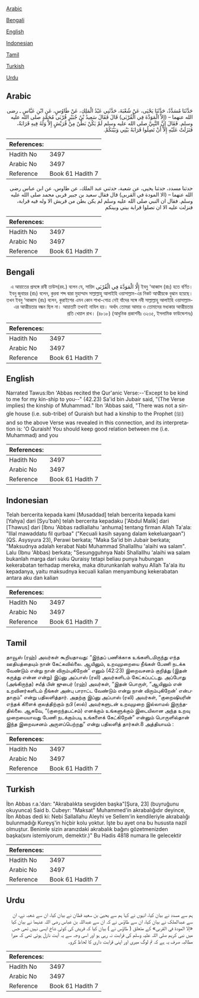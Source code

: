 [Arabic](#arabic)

[Bengali](#bengali)

[English](#english)

[Indonesian](#indonesian)

[Tamil](#tamil)

[Turkish](#turkish)

[Urdu](#urdu)

## Arabic


<div dir="rtl" lang="ar" style={{fontSize:'larger',backgroundColor:'#f8f9fa',padding:20}}>
حَدَّثَنَا مُسَدَّدٌ، حَدَّثَنَا يَحْيَى، عَنْ شُعْبَةَ، حَدَّثَنِي عَبْدُ الْمَلِكِ، عَنْ طَاوُسٍ، عَنِ ابْنِ عَبَّاسٍ ـ رضى الله عنهما – ‏(‏إِلاَّ الْمَوَدَّةَ فِي الْقُرْبَى‏)‏ قَالَ فَقَالَ سَعِيدُ بْنُ جُبَيْرٍ قُرْبَى مُحَمَّدٍ صلى الله عليه وسلم‏.‏ فَقَالَ إِنَّ النَّبِيَّ صلى الله عليه وسلم لَمْ يَكُنْ بَطْنٌ مِنْ قُرَيْشٍ إِلاَّ وَلَهُ فِيهِ قَرَابَةٌ، فَنَزَلَتْ عَلَيْهِ إِلاَّ أَنْ تَصِلُوا قَرَابَةً بَيْنِي وَبَيْنَكُمْ‏.‏
</div>
<div style={{backgroundColor:'#f8f9fa',padding:20, marginBottom: 10}}><table> <thead> <tr> <th>References:</th> <th></th> </tr> </thead> <tbody><tr><td>Hadith No</td><td>3497</td></tr><tr><td>Arabic No</td><td>3497</td></tr><tr><td>Reference</td><td>Book 61 Hadith 7</td></tr></tbody></table></div>


<div dir="rtl" lang="ar" style={{fontSize:'larger',backgroundColor:'#f8f9fa',padding:20}}>
حدثنا مسدد، حدثنا يحيى، عن شعبة، حدثني عبد الملك، عن طاوس، عن ابن عباس رضى الله عنهما – (الا المودة في القربى) قال فقال سعيد بن جبير قربى محمد صلى الله عليه وسلم. فقال ان النبي صلى الله عليه وسلم لم يكن بطن من قريش الا وله فيه قرابة، فنزلت عليه الا ان تصلوا قرابة بيني وبينكم
</div>
<div style={{backgroundColor:'#f8f9fa',padding:20, marginBottom: 10}}><table> <thead> <tr> <th>References:</th> <th></th> </tr> </thead> <tbody><tr><td>Hadith No</td><td>3497</td></tr><tr><td>Arabic No</td><td>3497</td></tr><tr><td>Reference</td><td>Book 61 Hadith 7</td></tr></tbody></table></div>

## Bengali


<div dir="rtl" lang="bn" style={{fontSize:'larger',backgroundColor:'#f8f9fa',padding:20}}>
ইবনু ‘আব্বাস (রাঃ) হতে বর্ণিত। إِلَّا الْمَوَدَّةَ فِي الْقُرْبَى এ আয়াতের প্রসঙ্গে রাবী তাউস(রহ.) বলেন যে, সায়িদ ইবনু জুবায়র (রাঃ) বলেন, কুরবা শব্দ দ্বারা মুহাম্মাদ সাল্লাল্লাহু আলাইহি ওয়াসাল্লাম-এর নিকট আত্মীয়কে বুঝান হয়েছে। তখন ইবনু ‘আব্বাস (রাঃ) বলেন, কুরাইশের এমন কোন শাখা-গোত্র নেই যাঁদের সঙ্গে নবী সাল্লাল্লাহু আলাইহি ওয়াসাল্লাম-এর আত্মীয়তার বন্ধন ছিল না। আয়াতটি তখনই নাযিল হয়। অর্থাৎ তোমরা আমার ও তোমাদের মধ্যকার আত্মীয়তার প্রতি খেয়াল রাখ। (৪৮১৮) (আধুনিক প্রকাশনীঃ ৩২৩৫, ইসলামিক ফাউন্ডেশনঃ)
</div>
<div style={{backgroundColor:'#f8f9fa',padding:20, marginBottom: 10}}><table> <thead> <tr> <th>References:</th> <th></th> </tr> </thead> <tbody><tr><td>Hadith No</td><td>3497</td></tr><tr><td>Arabic No</td><td>3497</td></tr><tr><td>Reference</td><td>Book 61 Hadith 7</td></tr></tbody></table></div>

## English


<div dir="ltr" lang="en" style={{fontSize:'larger',backgroundColor:'#f8f9fa',padding:20}}>
Narrated Tawus:Ibn 'Abbas recited the Qur'anic Verse:--'Except to be kind to me for my kin-ship to you--" (42.23) Sa'id bin Jubair said, "(The Verse implies) the kinship of Muhammad." Ibn 'Abbas said, "There was not a single house (i.e. sub-tribe) of Quraish but had a kinship to the Prophet (ﷺ) and so the above Verse was revealed in this connection, and its interpretation is: 'O Quraish! You should keep good relation between me (i.e. Muhammad) and you
</div>
<div style={{backgroundColor:'#f8f9fa',padding:20, marginBottom: 10}}><table> <thead> <tr> <th>References:</th> <th></th> </tr> </thead> <tbody><tr><td>Hadith No</td><td>3497</td></tr><tr><td>Arabic No</td><td>3497</td></tr><tr><td>Reference</td><td>Book 61 Hadith 7</td></tr></tbody></table></div>

## Indonesian


<div dir="ltr" lang="id" style={{fontSize:'larger',backgroundColor:'#f8f9fa',padding:20}}>
Telah bercerita kepada kami [Musaddad] telah bercerita kepada kami [Yahya] dari [Syu'bah] telah bercerita kepadaku ['Abdul Malik] dari [Thawus] dari [Ibnu 'Abbas radliallahu 'anhuma] tentang firman Allah Ta'ala: "Illal mawaddatu fil qurbaa" ("Kecuali kasih sayang dalam kekeluargaan") (QS. Asysyura 23), Perawi berkata; "Maka Sa'id bin Jubair berkata; "Maksudnya adalah kerabat Nabi Muhammad Shallallhu 'alaihi wa salam". Lalu (Ibnu 'Abbas) berkata; "Sesungguhnya Nabi Shallallhu 'alaihi wa salam bukanlah marga dari suku Quraisy tetapi beliau punya hubungan kekerabatan terhadap mereka, maka diturunkanlah wahyu Allah Ta'ala itu kepadanya, yaitu maksudnya kecuali kalian menyambung kekerabatan antara aku dan kalian
</div>
<div style={{backgroundColor:'#f8f9fa',padding:20, marginBottom: 10}}><table> <thead> <tr> <th>References:</th> <th></th> </tr> </thead> <tbody><tr><td>Hadith No</td><td>3497</td></tr><tr><td>Arabic No</td><td>3497</td></tr><tr><td>Reference</td><td>Book 61 Hadith 7</td></tr></tbody></table></div>

## Tamil


<div dir="ltr" lang="ta" style={{fontSize:'larger',backgroundColor:'#f8f9fa',padding:20}}>
தாவூஸ் (ரஹ்) அவர்கள் கூறியதாவது: “இந்தப் பணிக்காக உங்களிடமிருந்து எந்த ஊதியத்தையும் நான் கேட்கவில்லை. ஆயினும், உறவுமுறையை நீங்கள் பேணி நடக்க வேண்டும் என்று நான் விரும்புகிறேன்” எனும் (42:23) இறைவசனம் குறித்து (இதன் கருத்து என்ன என்று) இப்னு அப்பாஸ் (ரலி) அவர்களிடம் கேட்கப்பட்டது. அப்போது (அங்கிருந்த) சயீத் பின் ஜுபைர் (ரஹ்) அவர்கள், “இதன் பொருள், “ஆயினும் என் உறவினர்களிடம் நீங்கள் அன்பு பாராட்ட வேண்டும் என்று நான் விரும்புகிறேன்' என்பதாகும்” என்று பதிலளித்தார். அதற்கு இப்னு அப்பாஸ் (ரலி) அவர்கள், “குறைஷியரின் எந்தக் கிளைக் குலத்திற்கும் நபி (ஸல்) அவர்களுடன் உறவுமுறை இல்லாமல் இருந்ததில்லை. ஆகவே, “(குறைந்தபட்சம்) எனக்கும் உங்களுக்கும் இடையிலான அந்த உறவு முறையையாவது பேணி நடக்கும்படி உங்களைக் கேட்கிறேன்” என்னும் பொருளில்தான் இந்த இறைவசனம் அருளப்பெற்றது” என்று பதிலளித் தார்கள்.8 அத்தியாயம் :
</div>
<div style={{backgroundColor:'#f8f9fa',padding:20, marginBottom: 10}}><table> <thead> <tr> <th>References:</th> <th></th> </tr> </thead> <tbody><tr><td>Hadith No</td><td>3497</td></tr><tr><td>Arabic No</td><td>3497</td></tr><tr><td>Reference</td><td>Book 61 Hadith 7</td></tr></tbody></table></div>

## Turkish


<div dir="ltr" lang="tr" style={{fontSize:'larger',backgroundColor:'#f8f9fa',padding:20}}>
İbn Abbas r.a.'dan: "Akrabalıkta sevgiden başka"[Şura, 23] (buyruğunu okuyunca) Said b. Cubeyr: "Maksat" Muhammed'in akrabalığıdır deyince, İbn Abbas dedi ki: Nebi Sallallahu Aleyhi ve Sellem'in kendileriyle akrabalığı bulunmadığı Kureyş'in hiçbir kolu yoktur. İşte bu ayet ona bu hususta nazil olmuştur. Benimle sizin aranızdaki akrabalık bağını gözetmenizden başka(sını istemiyorum, demektir.)" Bu Hadis 4818 numara lle gelecektir
</div>
<div style={{backgroundColor:'#f8f9fa',padding:20, marginBottom: 10}}><table> <thead> <tr> <th>References:</th> <th></th> </tr> </thead> <tbody><tr><td>Hadith No</td><td>3497</td></tr><tr><td>Arabic No</td><td>3497</td></tr><tr><td>Reference</td><td>Book 61 Hadith 7</td></tr></tbody></table></div>

## Urdu


<div dir="rtl" lang="ur" style={{fontSize:'larger',backgroundColor:'#f8f9fa',padding:20}}>
ہم سے مسدد نے بیان کیا، انہوں نے کہا ہم سے یحییٰ بن سعید قطان نے بیان کیا، ان سے شعبہ نے، ان سے عبدالملک نے بیان کیا، ان سے طاؤس نے کہ ان سے عبداللہ بن عباس رضی اللہ عنہما نے بیان کیا «إلا المودة في القربى‏» کے متعلق ( طاؤس نے ) بیان کیا کہ قریش کی کوئی شاخ ایسی نہیں تھی جس میں نبی کریم صلی اللہ علیہ وسلم کی قرابت نہ رہی ہو اور اسی وجہ سے یہ آیت نازل ہوئی تھی کہ میرا مطالبہ صرف یہ ہے کہ تم لوگ میری اور اپنی قرابت داری کا لحاظ کرو۔
</div>
<div style={{backgroundColor:'#f8f9fa',padding:20, marginBottom: 10}}><table> <thead> <tr> <th>References:</th> <th></th> </tr> </thead> <tbody><tr><td>Hadith No</td><td>3497</td></tr><tr><td>Arabic No</td><td>3497</td></tr><tr><td>Reference</td><td>Book 61 Hadith 7</td></tr></tbody></table></div>